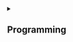 <details>

<summary><h2>Programming</h2></summary>

- [Android](#file-android-md)
- [Apple](#file-apple-md)
- [Git Best Practices](#file-git-best-practices-md)
- <img src="https://lf3-cdn-tos.bytescm.com/obj/static/xitu_juejin_web/static/favicons/favicon-32x32.png" width="16"> [掘金](https://juejin.cn)
- <img src="https://hellogithub.com/favicon/android-icon-192x192.png" width="16"> [Hello GitHub](https://hellogithub.com)
- <img src="https://static.oschina.net/new-osc/img/favicon.ico" width="16"> [OSCHINA](https://oschina.net)
  - <img src="https://static.oschina.net/new-osc/img/favicon.ico" width="16"> [在线工具](https://tool.oschina.net)

## Linux

- <img src="https://img.linux.net.cn/favicon.ico" width="16"> [Linux 中国](https://linux.cn)

**Linux Command**

- <img src="https://www.linuxcool.com/wp-content/uploads/2019/03/cropped-redhat-192x192.png" width="16"> [Linux 命令大全(手册)](https://www.linuxcool.com)
- <img src="https://wangchujiang.com/linux-command/img/favicon.ico" width="16"> [Linux 命令搜索引擎](https://wangchujiang.com/linux-command)
  - <img src="https://github.githubassets.com/favicons/favicon.svg" width="16"> [jaywcjlove/linux-command: Linux命令大全搜索工具](https://github.com/jaywcjlove/linux-command)

## Java

### Spring

**官网**

- <img src="https://spring.io/favicon.svg" width="16"> [Spring](https://spring.io)

**翻译**

- <img src="https://springdoc.cn/favicon.ico" width="16"> [Spring 中文网](https://springdoc.cn)

## Kotlin

**官网**

- <img src="https://kotlinlang.org/assets/images/favicon.svg" width="16"> [Kotlin](https://kotlinlang.org)

**翻译**

- <img src="https://kotlinlang.org/assets/images/favicon.svg" width="16"> [Kotlin 官方文档 中文版](https://book.kotlincn.net/)

**GitHub**

- <img src="https://github.githubassets.com/favicons/favicon.svg" width="16"> [JetBrains/kotlin](https://github.com/JetBrains/kotlin)
- <img src="https://github.githubassets.com/favicons/favicon.svg" width="16"> [JetBrains/compose-multiplatform](https://github.com/JetBrains/compose-multiplatform)

**翻译**

- <img src="https://kotlinlang.org/assets/images/favicon.svg" width="16"> [Kotlin 官方文档 中文版](https://book.kotlincn.net)

---


<details>

<summary><b>GitHub</b></summary>

- <img src="https://github.githubassets.com/favicons/favicon.svg" width="16"> [EbookFoundation/free-programming-books](https://github.com/EbookFoundation/free-programming-books)
- <img src="https://github.githubassets.com/favicons/favicon.svg" width="16"> [sindresorhus/awesome](https://github.com/sindresorhus/awesome)
- <img src="https://github.githubassets.com/favicons/favicon.svg" width="16"> [zadam/trilium](https://github.com/zadam/trilium)

</details>

</details>
